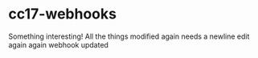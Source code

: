 # cc17-webhooks
Something interesting!
All the things
modified again
needs a newline
edit again again
webhook updated
